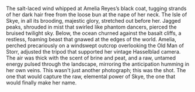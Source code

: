 The salt-laced wind whipped at Amelia Reyes’s black coat, tugging strands of her dark hair free from the loose bun at the nape of her neck.  The Isle of Skye, in all its brooding, majestic glory, stretched out before her.  Jagged peaks, shrouded in mist that swirled like phantom dancers, pierced the bruised twilight sky.  Below, the ocean churned against the basalt cliffs, a restless, foaming beast that gnawed at the edges of the world. Amelia, perched precariously on a windswept outcrop overlooking the Old Man of Storr, adjusted the tripod that supported her vintage Hasselblad camera.  The air was thick with the scent of brine and peat, and a raw, untamed energy pulsed through the landscape, mirroring the anticipation humming in her own veins. This wasn't just another photograph; this was the shot.  The one that would capture the raw, elemental power of Skye, the one that would finally make her name.
